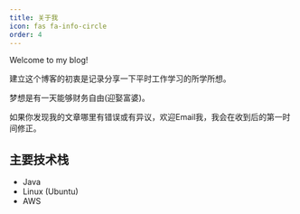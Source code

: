 ```yaml
---
title: 关于我
icon: fas fa-info-circle
order: 4
---
```


Welcome to my blog!

建立这个博客的初衷是记录分享一下平时工作学习的所学所想。

梦想是有一天能够财务自由(迎娶富婆)。

如果你发现我的文章哪里有错误或有异议，欢迎Email我，我会在收到后的第一时间修正。

## 主要技术栈

* Java
* Linux (Ubuntu)
* AWS

